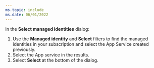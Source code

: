 ```yaml
---
ms.topic: include
ms.date: 06/01/2022
---
```


In the **Select managed identities** dialog:

1. Use the **Managed identity** and **Select** filters to find the managed identities in your subscription and select the App Service created previously.
1. Select the App service in the results.
1. Select **Select** at the bottom of the dialog.
